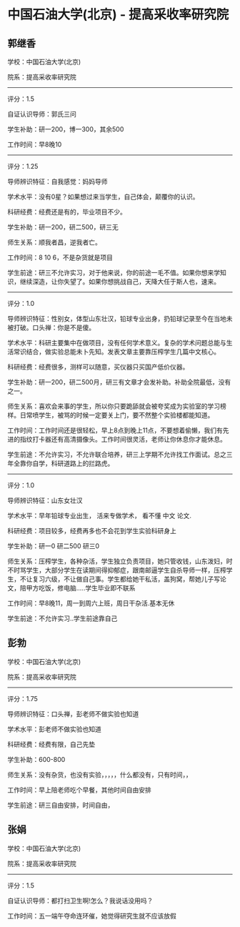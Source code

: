 # 中国石油大学(北京) - 提高采收率研究院

## 郭继香

学校：中国石油大学(北京)

院系：提高采收率研究院

* * *

评分：1.5

自证认识导师：郭氏三问

学生补助：研一200，博一300，其余500

工作时间：早8晚10

* * *

评分：1.25

导师辨识特征：自我感觉：妈妈导师

学术水平：没有0星？如果想过来当学生，自己体会，颠覆你的认识。

科研经费：经费还是有的，毕业项目不少。

学生补助：研一200，研二500，研三无

师生关系：顺我者昌，逆我者亡。

工作时间：8 10 6，不是杂货就是项目

学生前途：研三不允许实习，对于他来说，你的前途一毛不值。如果你想来学知识，继续深造，让你失望了。如果你想挑战自己，天降大任于斯人也，速来。

* * *

评分：1.0

导师辨识特征：性别女，体型山东壮汉，铅球专业出身，扔铅球记录至今在当地未被打破。口头禅：你是不是傻。

学术水平：科研主要集中在做项目，没有任何学术意义。复杂的学术问题总能与生活常识结合，做实验总能未卜先知。发表文章主要靠压榨学生几篇中文核心。

科研经费：经费很多，测样可以随意，买仪器只买国产低价仪器。

学生补助：研一200，研二500月，研三有文章才会发补助。补助全院最低，没有之一。

师生关系：喜欢会来事的学生，所以你只要跪舔就会被夸奖成为实验室的学习榜样。日常喷学生，被骂的时候一定要关上门，要不然整个实验楼都能知道。

工作时间：工作时间还是很轻松，早上8点到晚上11点，不要想着偷懒，我们有先进的指纹打卡器还有高清摄像头。工作时间很灵活，老师让你休息你才能休息。

学生前途：不允许实习，不允许联合培养，研三上学期不允许找工作面试。总之三年全靠你自学，科研道路上的拦路虎。

* * *

评分：1.0

导师辨识特征：山东女壮汉

学术水平：早年铅球专业出生， 活来专做学术， 看不懂 中文 论文.

科研经费：项目较多，经费再多也不会花到学生实验科研身上

学生补助：研一0 研二500 研三0

师生关系：压榨学生，各种杂活，学生独立负责项目，她只管收钱，山东泼妇，时不时骂学生，大部分学生在读期间得抑郁症，跟南邮逼学生自杀导师一样，压榨学生，不让复习六级，不让做自己事。学生都给她干私活，盖狗窝，帮她儿子写论文，陪甲方吃饭，修电脑.....学生毕业即不联系

工作时间：早8晚11，周一到周六上班，周日干杂活.基本无休

学生前途：不允许实习..学生前途靠自己

## 彭勃

学校：中国石油大学(北京)

院系：提高采收率研究院

* * *

评分：1.75

导师辨识特征：口头禅，彭老师不做实验也知道

学术水平：彭老师不做实验也知道

科研经费：经费有限，自己先垫

学生补助：600-800

师生关系：没有杂货，也没有实验，，，，，什么都没有，只有时间，，

工作时间：早上陪老师吃个早餐，其他时间自由安排

学生前途：研三自由安排，时间自由，

## 张娟

学校：中国石油大学(北京)

院系：提高采收率研究院

* * *

评分：1.5

自证认识导师：都打扫卫生啊!怎么？我说话没用吗？

工作时间：五一端午夺命连环催，她觉得研究生就不应该放假